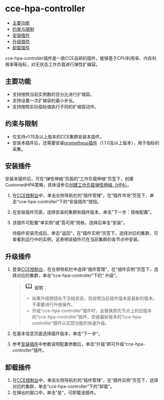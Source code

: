 # cce-hpa-controller<a name="cce_01_0240"></a>

-   [主要功能](#section16202940121214)
-   [约束与限制](#section147226815158)
-   [安装插件](#section046523415137)
-   [升级插件](#section23441939916)
-   [卸载插件](#section1395073191112)

cce-hpa-controller插件是一款CCE自研的插件，能够基于CPU利用率、内存利用率等指标，对无状态工作负载进行弹性扩缩容。

## 主要功能<a name="section16202940121214"></a>

-   支持按照当前实例数的百分比进行扩缩容。
-   支持设置一次扩缩容的最小步长。
-   支持按照实际指标值执行不同的扩缩容动作。

## 约束与限制<a name="section147226815158"></a>

-   仅支持v1.15及以上版本的CCE集群安装本插件。
-   安装本插件后，还需要安装[prometheus插件](prometheus.md)（1.1.0及以上版本），用于指标的采集。

## 安装插件<a name="section046523415137"></a>

安装本插件后，可在“弹性伸缩“页面的“工作负载伸缩“页签下，创建CustomedHPA策略，具体请参见[创建工作负载弹性伸缩（HPA）](创建工作负载弹性伸缩（HPA）.md)。

1.  在[CCE控制台](https://console.huaweicloud.com/cce2.0/?utm_source=helpcenter)中，单击左侧导航栏的“插件管理“，在“插件市场“页签下，单击“cce-hpa-controller“下的“安装插件“按钮。
2.  在安装插件页面，选择安装的集群和插件版本，单击“下一步：规格配置“。
3.  该插件可配置“单实例“或“高可用“规格，选择后单击“安装“。

    待插件安装完成后，单击“返回“，在“插件实例“页签下，选择对应的集群，可查看到运行中的实例，这表明该插件已在当前集群的各节点中安装。


## 升级插件<a name="section23441939916"></a>

1.  登录[CCE控制台](https://console.huaweicloud.com/cce2.0/?utm_source=helpcenter)，在左侧导航栏中选择“插件管理“，在“插件实例“页签下，选择对应的集群，单击“cce-hpa-controller“下的“ 升级“。

    >![](public_sys-resources/icon-note.gif) **说明：** 
    >-   如果升级按钮处于冻结状态，则说明当前插件版本是最新的版本，不需要进行升级操作。
    >-   升级“cce-hpa-controller“插件时，会替换原先节点上的旧版本的“cce-hpa-controller“插件，安装最新版本的“cce-hpa-controller“插件以实现功能的快速升级。

2.  在基本信息页面选择插件版本，单击“下一步“。
3.  参考[安装插件](#section046523415137)中参数说明配置参数后，单击“升级“即可升级“cce-hpa-controller“插件。

## 卸载插件<a name="section1395073191112"></a>

1.  在[CCE控制台](https://console.huaweicloud.com/cce2.0/?utm_source=helpcenter)中，单击左侧导航栏的“插件管理“，在“插件实例“页签下，选择对应的集群，单击“cce-hpa-controller“下的“卸载“。
2.  在弹出的窗口中，单击“是“，可卸载该插件。

